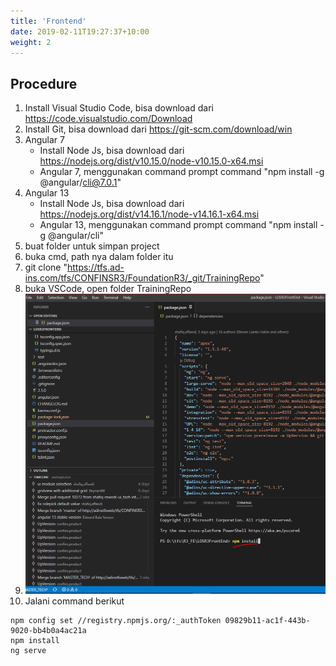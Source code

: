 ```yaml
---
title: 'Frontend'
date: 2019-02-11T19:27:37+10:00
weight: 2
---
```


## Procedure

1. Install Visual Studio Code, bisa download dari https://code.visualstudio.com/Download
2. Install Git, bisa download dari https://git-scm.com/download/win
3. Angular 7
    - Install Node Js, bisa download dari https://nodejs.org/dist/v10.15.0/node-v10.15.0-x64.msi
    - Angular 7, menggunakan command prompt command "npm install -g @angular/cli@7.0.1"
4. Angular 13
    - Install Node Js, bisa download dari https://nodejs.org/dist/v14.16.1/node-v14.16.1-x64.msi
    - Angular 13, menggunakan command prompt command "npm install -g @angular/cli"
5. buat folder untuk simpan project
6. buka cmd, path nya dalam folder itu
7. git clone "https://tfs.ad-ins.com/tfs/CONFINSR3/FoundationR3/_git/TrainingRepo"
8. buka VSCode, open folder TrainingRepo
9. ![FE Image 1](FE1.png "FE Image 1")
10. Jalani command berikut
```
npm config set //registry.npmjs.org/:_authToken 09829b11-ac1f-443b-9020-bb4b0a4ac21a
npm install
ng serve
```